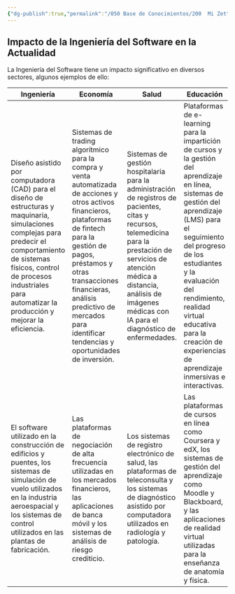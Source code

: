 ```yaml
---
{"dg-publish":true,"permalink":"/050 Base de Conocimientos/200  Mi Zettelkasten/100 Docencia/IS1/2025/Clase 02 Introducción a la Ingeniería del Software/Zk Impacto de la Ingeniería del Software en la Actualidad/","tags":["ingenieríaDelSoftware"]}
---
```


## Impacto de la Ingeniería del Software en la Actualidad
La Ingeniería del Software tiene un impacto significativo en diversos sectores, algunos ejemplos de ello:

| Ingeniería                                                                                                                                                                                                                                             | Economía                                                                                                                                                                                                                                                                                             | Salud                                                                                                                                                                                                                                                      | Educación                                                                                                                                                                                                                                                                                                                           | Recreación                                                                                                                                                                                                                                                             |
| ------------------------------------------------------------------------------------------------------------------------------------------------------------------------------------------------------------------------------------------------------ | ---------------------------------------------------------------------------------------------------------------------------------------------------------------------------------------------------------------------------------------------------------------------------------------------------- | ---------------------------------------------------------------------------------------------------------------------------------------------------------------------------------------------------------------------------------------------------------- | ----------------------------------------------------------------------------------------------------------------------------------------------------------------------------------------------------------------------------------------------------------------------------------------------------------------------------------- | ---------------------------------------------------------------------------------------------------------------------------------------------------------------------------------------------------------------------------------------------------------------------- |
| Diseño asistido por computadora (CAD) para el diseño de estructuras y maquinaria, simulaciones complejas para predecir el comportamiento de sistemas físicos, control de procesos industriales para automatizar la producción y mejorar la eficiencia. | Sistemas de trading algorítmico para la compra y venta automatizada de acciones y otros activos financieros, plataformas de fintech para la gestión de pagos, préstamos y otras transacciones financieras, análisis predictivo de mercados para identificar tendencias y oportunidades de inversión. | Sistemas de gestión hospitalaria para la administración de registros de pacientes, citas y recursos, telemedicina para la prestación de servicios de atención médica a distancia, análisis de imágenes médicas con IA para el diagnóstico de enfermedades. | Plataformas de e-learning para la impartición de cursos y la gestión del aprendizaje en línea, sistemas de gestión del aprendizaje (LMS) para el seguimiento del progreso de los estudiantes y la evaluación del rendimiento, realidad virtual educativa para la creación de experiencias de aprendizaje inmersivas e interactivas. | Videojuegos para el entretenimiento interactivo, streaming de contenido para la visualización de películas, series y eventos deportivos en línea, aplicaciones de fitness y bienestar para el seguimiento de la actividad física y la promoción de hábitos saludables. |
| El software utilizado en la construcción de edificios y puentes, los sistemas de simulación de vuelo utilizados en la industria aeroespacial y los sistemas de control utilizados en las plantas de fabricación.                                       | Las plataformas de negociación de alta frecuencia utilizadas en los mercados financieros, las aplicaciones de banca móvil y los sistemas de análisis de riesgo crediticio.                                                                                                                           | Los sistemas de registro electrónico de salud, las plataformas de teleconsulta y los sistemas de diagnóstico asistido por computadora utilizados en radiología y patología.                                                                                | Las plataformas de cursos en línea como Coursera y edX, los sistemas de gestión del aprendizaje como Moodle y Blackboard, y las aplicaciones de realidad virtual utilizadas para la enseñanza de anatomía y física.                                                                                                                 | Los videojuegos de consola y PC, las plataformas de streaming como Netflix y Spotify, y las aplicaciones de seguimiento de la actividad física como Fitbit y MyFitnessPal.                                                                                             |
